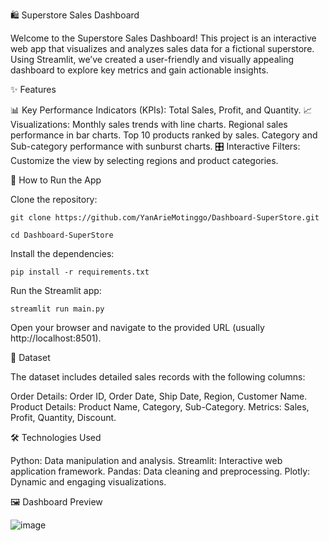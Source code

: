 🛍️ Superstore Sales Dashboard


Welcome to the Superstore Sales Dashboard! This project is an interactive web app that visualizes and analyzes sales data for a fictional superstore. Using Streamlit, we’ve created a user-friendly and visually appealing dashboard to explore key metrics and gain actionable insights.

✨ Features


📊 Key Performance Indicators (KPIs):
Total Sales, Profit, and Quantity.
📈 Visualizations:
Monthly sales trends with line charts.
Regional sales performance in bar charts.
Top 10 products ranked by sales.
Category and Sub-category performance with sunburst charts.
🎛️ Interactive Filters:
Customize the view by selecting regions and product categories.

🚀 How to Run the App


Clone the repository:

```properties
git clone https://github.com/YanArieMotinggo/Dashboard-SuperStore.git
```  

```properties
cd Dashboard-SuperStore
```  

Install the dependencies:

```properties
pip install -r requirements.txt
```  

Run the Streamlit app:

```properties
streamlit run main.py
```  

Open your browser and navigate to the provided URL (usually http://localhost:8501).

📂 Dataset


The dataset includes detailed sales records with the following columns:

Order Details: Order ID, Order Date, Ship Date, Region, Customer Name.
Product Details: Product Name, Category, Sub-Category.
Metrics: Sales, Profit, Quantity, Discount.


🛠️ Technologies Used


Python: Data manipulation and analysis.
Streamlit: Interactive web application framework.
Pandas: Data cleaning and preprocessing.
Plotly: Dynamic and engaging visualizations.


🖼️ Dashboard Preview

![image](https://github.com/user-attachments/assets/1a3b6340-3b54-493a-a920-f4e4ec28f650)



